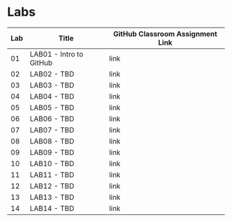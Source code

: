 # Labs


| Lab | Title                   | GitHub Classroom Assignment Link |
|-----|-------------------------|----------------------------------|
| 01  | LAB01 - Intro to GitHub | link                             |
| 02  | LAB02 - TBD             | link                             |
| 03  | LAB03 - TBD             | link                             |
| 04  | LAB04 - TBD             | link                             |
| 05  | LAB05 - TBD             | link                             |
| 06  | LAB06 - TBD             | link                             |
| 07  | LAB07 - TBD             | link                             |
| 08  | LAB08 - TBD             | link                             |
| 09  | LAB09 - TBD             | link                             |
| 10  | LAB10 - TBD             | link                             |
| 11  | LAB11 - TBD             | link                             |
| 12  | LAB12 - TBD             | link                             |
| 13  | LAB13 - TBD             | link                             |
| 14  | LAB14 - TBD             | link                             |
